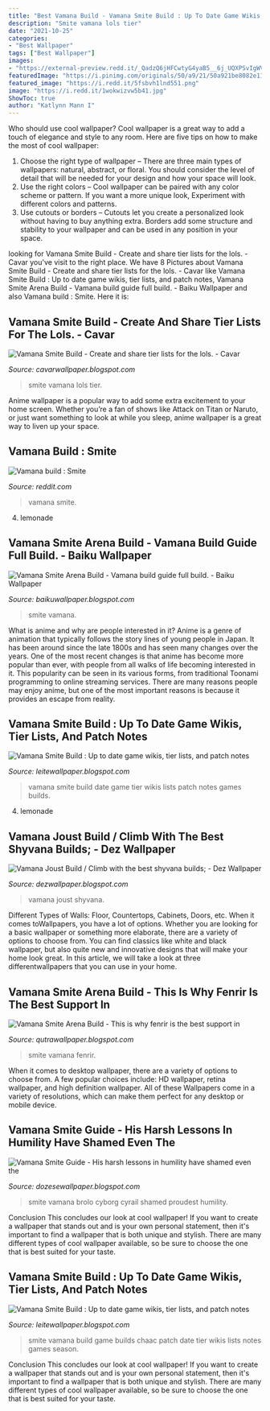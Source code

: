 ```yaml
---
title: "Best Vamana Build - Vamana Smite Build : Up To Date Game Wikis, Tier Lists, And Patch Notes"
description: "Smite vamana lols tier"
date: "2021-10-25"
categories:
- "Best Wallpaper"
tags: ["Best Wallpaper"]
images:
- "https://external-preview.redd.it/_QadzQ6jHFCwtyG4yaB5__6j_UQXPSvIgWV6AOL2Kzc.jpg?auto=webp&amp;s=a793d56886dd83ab524830f9c6279fec919e79e7"
featuredImage: "https://i.pinimg.com/originals/50/a9/21/50a921be8082e11a5f7807a6b4cfd287.jpg"
featured_image: "https://i.redd.it/5fsbvh1lnd551.png"
image: "https://i.redd.it/1wokwizvw5b41.jpg"
ShowToc: true
author: "Katlynn Mann I"
---
```



Who should use cool wallpaper?
Cool wallpaper is a great way to add a touch of elegance and style to any room. Here are five tips on how to make the most of cool wallpaper: 
1) Choose the right type of wallpaper – There are three main types of wallpapers: natural, abstract, or floral. You should consider the level of detail that will be needed for your design and how your space will look. 
2) Use the right colors – Cool wallpaper can be paired with any color scheme or pattern. If you want a more unique look, Experiment with different colors and patterns. 
3) Use cutouts or borders – Cutouts let you create a personalized look without having to buy anything extra. Borders add some structure and stability to your wallpaper and can be used in any position in your space.

	

		
looking for Vamana Smite Build - Create and share tier lists for the lols. - Cavar you've visit to the right place. We have 8 Pictures about Vamana Smite Build - Create and share tier lists for the lols. - Cavar like Vamana Smite Build : Up to date game wikis, tier lists, and patch notes, Vamana Smite Arena Build - Vamana build guide full build. - Baiku Wallpaper and also Vamana build : Smite. Here it is:
		
    
## Vamana Smite Build - Create And Share Tier Lists For The Lols. - Cavar

<img loading=lazy src="https://i.pinimg.com/originals/50/a9/21/50a921be8082e11a5f7807a6b4cfd287.jpg" onerror="this.onerror=null;this.src='https://tse4.mm.bing.net/th?id=OIP.zirOqqi-PJTlRh9_rka3aQHaEK&amp;pid=15.1';" alt="Vamana Smite Build - Create and share tier lists for the lols. - Cavar">

_Source: cavarwallpaper.blogspot.com_

>smite vamana lols tier. 

	

Anime wallpaper is a popular way to add some extra excitement to your home screen. Whether you’re a fan of shows like Attack on Titan or Naruto, or just want something to look at while you sleep, anime wallpaper is a great way to liven up your space.

    
## Vamana Build : Smite

<img loading=lazy src="https://external-preview.redd.it/_QadzQ6jHFCwtyG4yaB5__6j_UQXPSvIgWV6AOL2Kzc.jpg?auto=webp&amp;s=a793d56886dd83ab524830f9c6279fec919e79e7" onerror="this.onerror=null;this.src='https://tse3.mm.bing.net/th?id=OIP.o09E1J_5F0YGabvoZ_KoegHaD-&amp;pid=15.1';" alt="Vamana build : Smite">

_Source: reddit.com_

>vamana smite. 

	

4. lemonade 

    
## Vamana Smite Arena Build - Vamana Build Guide Full Build. - Baiku Wallpaper

<img loading=lazy src="https://steamuserimages-a.akamaihd.net/ugc/487892961338397224/3296626713A21BE15441155378E81BFF44A90CAE/" onerror="this.onerror=null;this.src='https://tse4.mm.bing.net/th?id=OIP.VfJQ38IIiu4im-bk80YaHQHaEo&amp;pid=15.1';" alt="Vamana Smite Arena Build - Vamana build guide full build. - Baiku Wallpaper">

_Source: baikuwallpaper.blogspot.com_

>smite vamana. 

	

What is anime and why are people interested in it?
Anime is a genre of animation that typically follows the story lines of young people in Japan. It has been around since the late 1800s and has seen many changes over the years. One of the most recent changes is that anime has become more popular than ever, with people from all walks of life becoming interested in it. This popularity can be seen in its various forms, from traditional Toonami programming to online streaming services. There are many reasons people may enjoy anime, but one of the most important reasons is because it provides an escape from reality.

    
## Vamana Smite Build : Up To Date Game Wikis, Tier Lists, And Patch Notes

<img loading=lazy src="https://i.redd.it/1wokwizvw5b41.jpg" onerror="this.onerror=null;this.src='https://tse4.mm.bing.net/th?id=OIP.f5hVxt5Vq6CgYH4PY9kP9gHaG9&amp;pid=15.1';" alt="Vamana Smite Build : Up to date game wikis, tier lists, and patch notes">

_Source: leitewallpaper.blogspot.com_

>vamana smite build date game tier wikis lists patch notes games builds. 

	

4. lemonade 

    
## Vamana Joust Build / Climb With The Best Shyvana Builds; - Dez Wallpaper

<img loading=lazy src="https://i.redd.it/5fsbvh1lnd551.png" onerror="this.onerror=null;this.src='https://tse2.mm.bing.net/th?id=OIP.VIYXU2O5Hwpb_6Ot3ltb0wHaIY&amp;pid=15.1';" alt="Vamana Joust Build / Climb with the best shyvana builds; - Dez Wallpaper">

_Source: dezwallpaper.blogspot.com_

>vamana joust shyvana. 

	

Different Types of Walls: Floor, Countertops, Cabinets, Doors, etc.
When it comes toWallpapers, you have a lot of options. Whether you are looking for a basic wallpaper or something more elaborate, there are a variety of options to choose from. You can find classics like white and black wallpaper, but also quite new and innovative designs that will make your home look great. In this article, we will take a look at three differentwallpapers that you can use in your home.

    
## Vamana Smite Arena Build - This Is Why Fenrir Is The Best Support In

<img loading=lazy src="http://i.imgur.com/Mb2XeQZ.png" onerror="this.onerror=null;this.src='https://tse3.mm.bing.net/th?id=OIP.lpH09MwtBjwHxsikb7vH8wHaEK&amp;pid=15.1';" alt="Vamana Smite Arena Build - This is why fenrir is the best support in">

_Source: qutrawallpaper.blogspot.com_

>smite vamana fenrir. 

	

When it comes to desktop wallpaper, there are a variety of options to choose from. A few popular choices include: HD wallpaper, retina wallpaper, and high definition wallpaper. All of these Wallpapers come in a variety of resolutions, which can make them perfect for any desktop or mobile device. 

    
## Vamana Smite Guide - His Harsh Lessons In Humility Have Shamed Even The

<img loading=lazy src="https://cdna.artstation.com/p/assets/images/images/008/506/206/large/brolo-vamana-cyborg-color-2-f-copia.jpg?1513223500" onerror="this.onerror=null;this.src='https://tse3.mm.bing.net/th?id=OIP.Wsjrl1NFhcK2b1LJet-wCQHaJt&amp;pid=15.1';" alt="Vamana Smite Guide - His harsh lessons in humility have shamed even the">

_Source: dozesewallpaper.blogspot.com_

>smite vamana brolo cyborg cyrail shamed proudest humility. 

	

Conclusion
This concludes our look at cool wallpaper! If you want to create a wallpaper that stands out and is your own personal statement, then it's important to find a wallpaper that is both unique and stylish. There are many different types of cool wallpaper available, so be sure to choose the one that is best suited for your taste.

    
## Vamana Smite Build : Up To Date Game Wikis, Tier Lists, And Patch Notes

<img loading=lazy src="https://rankcoon.com/wp-content/uploads/2019/01/Chaac-Guide.jpg" onerror="this.onerror=null;this.src='https://tse4.mm.bing.net/th?id=OIP.cpQwWz44vtBHsEHJHMRLbAHaEK&amp;pid=15.1';" alt="Vamana Smite Build : Up to date game wikis, tier lists, and patch notes">

_Source: leitewallpaper.blogspot.com_

>smite vamana build game builds chaac patch date tier wikis lists notes games season. 

	

Conclusion
This concludes our look at cool wallpaper! If you want to create a wallpaper that stands out and is your own personal statement, then it's important to find a wallpaper that is both unique and stylish. There are many different types of cool wallpaper available, so be sure to choose the one that is best suited for your taste.

